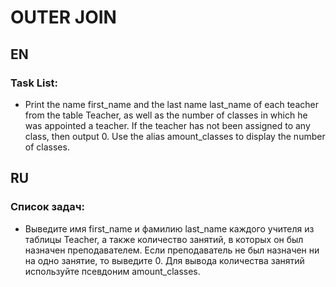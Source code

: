 # OUTER JOIN

## EN

### Task List:

- Print the name first_name and the last name last_name of each teacher from the table Teacher, as well as the number of classes in which he was appointed a teacher. If the teacher has not been assigned to any class, then output 0.
  Use the alias amount_classes to display the number of classes.

## RU

### Список задач:

- Выведите имя first_name и фамилию last_name каждого учителя из таблицы Teacher, а также количество занятий, в которых он был назначен преподавателем. Если преподаватель не был назначен ни на одно занятие, то выведите 0.
  Для вывода количества занятий используйте псевдоним amount_classes.
